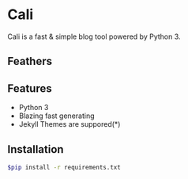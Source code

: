 # Cali

Cali is a fast & simple blog tool powered by Python 3.

## Feathers

## Features

- Python 3
- Blazing fast generating
- Jekyll Themes are suppored(\*)

## Installation

``` bash
$pip install -r requirements.txt
```


